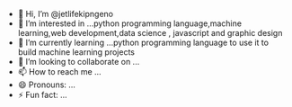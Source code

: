 - 👋 Hi, I’m @jetlifekipngeno
- 👀 I’m interested in ...python programming language,machine learning,web development,data science , javascript and graphic design
- 🌱 I’m currently learning ...python programming language to use it to build machine learning projects
- 💞️ I’m looking to collaborate on ...
- 📫 How to reach me ...
- 😄 Pronouns: ...
- ⚡ Fun fact: ...

<!---
jetlifekipngeno/jetlifekipngeno is a ✨ special ✨ repository because its `README.md` (this file) appears on your GitHub profile.
You can click the Preview link to take a look at your changes.
--->
